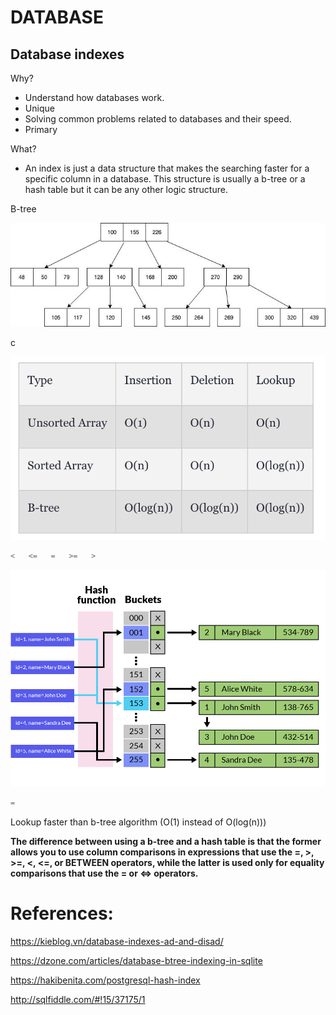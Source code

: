 # DATABASE

## Database indexes

Why?

- Understand how databases work.
- Unique
- Solving common problems related to databases and their speed.
- Primary

What?

- An index is just a data structure that makes the searching faster for a specific column in a database. This structure is usually a b-tree or a hash table but it can be any other logic structure.

B-tree

![Untitled](./images/b-tree.png)

c

![Screen Shot 2022-09-05 at 22.50.08.png](./images/Ologn.png)

```dart
<   <=   =   >=   >
```

![Untitled](./images/hash.png)

```dart
=
```

Lookup faster than b-tree algorithm (O(1) instead of O(log(n)))

**The difference between using a b-tree and a hash table is that the former allows you to use column comparisons in expressions that use the =, >, >=, <, <=, or BETWEEN operators, while the latter is used only for equality comparisons that use the = or <=> operators.**

# References:

https://kieblog.vn/database-indexes-ad-and-disad/

https://dzone.com/articles/database-btree-indexing-in-sqlite

https://hakibenita.com/postgresql-hash-index

http://sqlfiddle.com/#!15/37175/1